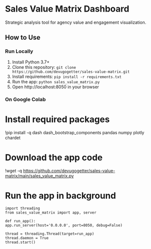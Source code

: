 # Sales Value Matrix Dashboard

Strategic analysis tool for agency value and engagement visualization.

## How to Use

### Run Locally
1. Install Python 3.7+
2. Clone this repository: `git clone https://github.com/devugogetter/sales-value-matrix.git`
3. Install requirements: `pip install -r requirements.txt`
4. Run the app: `python sales_value_matrix.py`
5. Open http://localhost:8050 in your browser

### On Google Colab
# Install required packages
!pip install -q dash dash_bootstrap_components pandas numpy plotly chardet

# Download the app code
!wget -q https://github.com/devugogetter/sales-value-matrix/main/sales_value_matrix.py

# Run the app in background
`import threading`<br>
`from sales_value_matrix import app, server`<br>

`def run_app():`<br>
    `app.run_server(host='0.0.0.0', port=8050, debug=False)`<br>

`thread = threading.Thread(target=run_app)`<br>
`thread.daemon = True`<br>
`thread.start()`<br>
